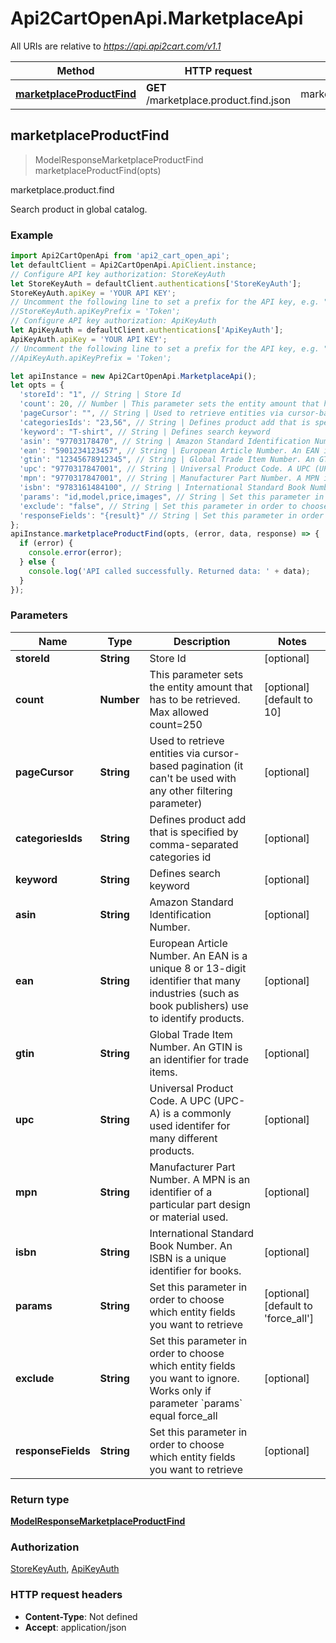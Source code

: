 # Api2CartOpenApi.MarketplaceApi

All URIs are relative to *https://api.api2cart.com/v1.1*

Method | HTTP request | Description
------------- | ------------- | -------------
[**marketplaceProductFind**](MarketplaceApi.md#marketplaceProductFind) | **GET** /marketplace.product.find.json | marketplace.product.find



## marketplaceProductFind

> ModelResponseMarketplaceProductFind marketplaceProductFind(opts)

marketplace.product.find

Search product in global catalog.

### Example

```javascript
import Api2CartOpenApi from 'api2_cart_open_api';
let defaultClient = Api2CartOpenApi.ApiClient.instance;
// Configure API key authorization: StoreKeyAuth
let StoreKeyAuth = defaultClient.authentications['StoreKeyAuth'];
StoreKeyAuth.apiKey = 'YOUR API KEY';
// Uncomment the following line to set a prefix for the API key, e.g. "Token" (defaults to null)
//StoreKeyAuth.apiKeyPrefix = 'Token';
// Configure API key authorization: ApiKeyAuth
let ApiKeyAuth = defaultClient.authentications['ApiKeyAuth'];
ApiKeyAuth.apiKey = 'YOUR API KEY';
// Uncomment the following line to set a prefix for the API key, e.g. "Token" (defaults to null)
//ApiKeyAuth.apiKeyPrefix = 'Token';

let apiInstance = new Api2CartOpenApi.MarketplaceApi();
let opts = {
  'storeId': "1", // String | Store Id
  'count': 20, // Number | This parameter sets the entity amount that has to be retrieved. Max allowed count=250
  'pageCursor': "", // String | Used to retrieve entities via cursor-based pagination (it can't be used with any other filtering parameter)
  'categoriesIds': "23,56", // String | Defines product add that is specified by comma-separated categories id
  'keyword': "T-shirt", // String | Defines search keyword
  'asin': "97703178470", // String | Amazon Standard Identification Number.
  'ean': "5901234123457", // String | European Article Number. An EAN is a unique 8 or 13-digit identifier that many industries (such as book publishers) use to identify products.
  'gtin': "12345678912345", // String | Global Trade Item Number. An GTIN is an identifier for trade items.
  'upc': "9770317847001", // String | Universal Product Code. A UPC (UPC-A) is a commonly used identifer for many different products.
  'mpn': "9770317847001", // String | Manufacturer Part Number. A MPN is an identifier of a particular part design or material used.
  'isbn': "9783161484100", // String | International Standard Book Number. An ISBN is a unique identifier for books.
  'params': "id,model,price,images", // String | Set this parameter in order to choose which entity fields you want to retrieve
  'exclude': "false", // String | Set this parameter in order to choose which entity fields you want to ignore. Works only if parameter `params` equal force_all
  'responseFields': "{result}" // String | Set this parameter in order to choose which entity fields you want to retrieve
};
apiInstance.marketplaceProductFind(opts, (error, data, response) => {
  if (error) {
    console.error(error);
  } else {
    console.log('API called successfully. Returned data: ' + data);
  }
});
```

### Parameters


Name | Type | Description  | Notes
------------- | ------------- | ------------- | -------------
 **storeId** | **String**| Store Id | [optional] 
 **count** | **Number**| This parameter sets the entity amount that has to be retrieved. Max allowed count&#x3D;250 | [optional] [default to 10]
 **pageCursor** | **String**| Used to retrieve entities via cursor-based pagination (it can&#39;t be used with any other filtering parameter) | [optional] 
 **categoriesIds** | **String**| Defines product add that is specified by comma-separated categories id | [optional] 
 **keyword** | **String**| Defines search keyword | [optional] 
 **asin** | **String**| Amazon Standard Identification Number. | [optional] 
 **ean** | **String**| European Article Number. An EAN is a unique 8 or 13-digit identifier that many industries (such as book publishers) use to identify products. | [optional] 
 **gtin** | **String**| Global Trade Item Number. An GTIN is an identifier for trade items. | [optional] 
 **upc** | **String**| Universal Product Code. A UPC (UPC-A) is a commonly used identifer for many different products. | [optional] 
 **mpn** | **String**| Manufacturer Part Number. A MPN is an identifier of a particular part design or material used. | [optional] 
 **isbn** | **String**| International Standard Book Number. An ISBN is a unique identifier for books. | [optional] 
 **params** | **String**| Set this parameter in order to choose which entity fields you want to retrieve | [optional] [default to &#39;force_all&#39;]
 **exclude** | **String**| Set this parameter in order to choose which entity fields you want to ignore. Works only if parameter &#x60;params&#x60; equal force_all | [optional] 
 **responseFields** | **String**| Set this parameter in order to choose which entity fields you want to retrieve | [optional] 

### Return type

[**ModelResponseMarketplaceProductFind**](ModelResponseMarketplaceProductFind.md)

### Authorization

[StoreKeyAuth](../README.md#StoreKeyAuth), [ApiKeyAuth](../README.md#ApiKeyAuth)

### HTTP request headers

- **Content-Type**: Not defined
- **Accept**: application/json

